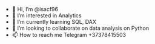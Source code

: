 - 👋 Hi, I’m @isacf96
- 👀 I’m interested in Analytics
- 🌱 I’m currently learning SQL, DAX
- 💞️ I’m looking to collaborate on data analysis on Python
- 📫 How to reach me Telegram +37378415503

<!---
isacf96/isacf96 is a ✨ special ✨ repository because its `README.md` (this file) appears on your GitHub profile.
You can click the Preview link to take a look at your changes.
--->
